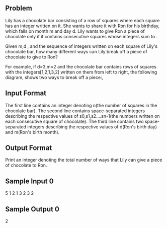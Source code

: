 ## Problem
Lily has a chocolate bar consisting of a row of  squares where each square has an integer written on it. She wants to share it with Ron for his birthday, which falls on month m and day d. Lily wants to give Ron a piece of chocolate only if it contains  consecutive squares whose integers sum to .

Given m,d , and the sequence of integers written on each square of Lily's chocolate bar, how many different ways can Lily break off a piece of chocolate to give to Ron?

For example, if d=3,m=2  and the chocolate bar contains  rows of squares with the integers[1,2,1,3,2] written on them from left to right, the following diagram, shows two ways to break off a piece:,

## Input Format

The first line contains an integer denoting  n(the number of squares in the chocolate bar). 
The second line contains  space-separated integers describing the respective values of  s0,s1,s2....sn-1(the numbers written on each consecutive square of chocolate). 
The third line contains two space-separated integers describing the respective values of  d(Ron's birth day) and m(Ron's birth month).

## Output Format

Print an integer denoting the total number of ways that Lily can give a piece of chocolate to Ron.

## Sample Input 0

5
1 2 1 3 2 
3 2
## Sample Output 0

2